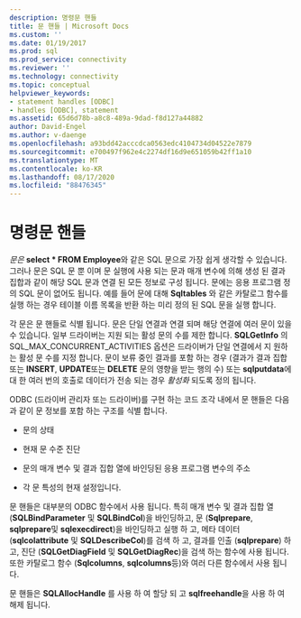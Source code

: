 ```yaml
---
description: 명령문 핸들
title: 문 핸들 | Microsoft Docs
ms.custom: ''
ms.date: 01/19/2017
ms.prod: sql
ms.prod_service: connectivity
ms.reviewer: ''
ms.technology: connectivity
ms.topic: conceptual
helpviewer_keywords:
- statement handles [ODBC]
- handles [ODBC], statement
ms.assetid: 65d6d78b-a8c8-489a-9dad-f8d127a44882
author: David-Engel
ms.author: v-daenge
ms.openlocfilehash: a93bdd42acccdca0563edc4104734d04522e7879
ms.sourcegitcommit: e700497f962e4c2274df16d9e651059b42ff1a10
ms.translationtype: MT
ms.contentlocale: ko-KR
ms.lasthandoff: 08/17/2020
ms.locfileid: "88476345"
---
```

# <a name="statement-handles"></a>명령문 핸들
*문은* **select \* FROM Employee**와 같은 SQL 문으로 가장 쉽게 생각할 수 있습니다. 그러나 문은 SQL 문 뿐 이며 문 실행에 사용 되는 문과 매개 변수에 의해 생성 된 결과 집합과 같이 해당 SQL 문과 연결 된 모든 정보로 구성 됩니다. 문에는 응용 프로그램 정의 SQL 문이 없어도 됩니다. 예를 들어 문에 대해 **Sqltables** 와 같은 카탈로그 함수를 실행 하는 경우 테이블 이름 목록을 반환 하는 미리 정의 된 SQL 문을 실행 합니다.  
  
 각 문은 문 핸들로 식별 됩니다. 문은 단일 연결과 연결 되며 해당 연결에 여러 문이 있을 수 있습니다. 일부 드라이버는 지원 되는 활성 문의 수를 제한 합니다. **SQLGetInfo** 의 SQL_MAX_CONCURRENT_ACTIVITIES 옵션은 드라이버가 단일 연결에서 지 원하는 활성 문 수를 지정 합니다. 문이 보류 중인 결과를 포함 하는 경우 (결과가 결과 집합 또는 **INSERT**, **UPDATE**또는 **DELETE** 문의 영향을 받는 행의 수) 또는 **sqlputdata**에 대 한 여러 번의 호출로 데이터가 전송 되는 경우 *활성화* 되도록 정의 됩니다.  
  
 ODBC (드라이버 관리자 또는 드라이버)를 구현 하는 코드 조각 내에서 문 핸들은 다음과 같이 문 정보를 포함 하는 구조를 식별 합니다.  
  
-   문의 상태  
  
-   현재 문 수준 진단  
  
-   문의 매개 변수 및 결과 집합 열에 바인딩된 응용 프로그램 변수의 주소  
  
-   각 문 특성의 현재 설정입니다.  
  
 문 핸들은 대부분의 ODBC 함수에서 사용 됩니다. 특히 매개 변수 및 결과 집합 열 (**SQLBindParameter** 및 **SQLBindCol**)을 바인딩하고, 문 (**Sqlprepare**, **sqlprepare**및 **sqlexecdirect**)을 바인딩하고 실행 하 고, 메타 데이터 (**sqlcolattribute** 및 **SQLDescribeCol**)를 검색 하 고, 결과를 인출 (**sqlprepare**) 하 고, 진단 (**SQLGetDiagField** 및 **SQLGetDiagRec**)을 검색 하는 함수에 사용 됩니다. 또한 카탈로그 함수 (**Sqlcolumns**, **sqlcolumns**등)와 여러 다른 함수에서 사용 됩니다.  
  
 문 핸들은 **SQLAllocHandle** 를 사용 하 여 할당 되 고 **sqlfreehandle**을 사용 하 여 해제 됩니다.
